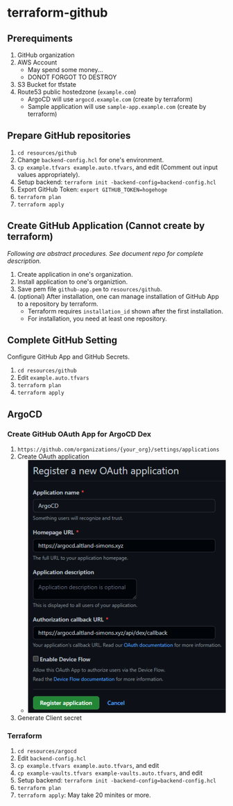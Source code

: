 # terraform-github

## Prerequiments

1. GitHub organization
1. AWS Account
    - May spend some money...
    - DONOT FORGOT TO DESTROY
1. S3 Bucket for tfstate
1. Route53 public hostedzone (`example.com`)
    - ArgoCD will use `argocd.example.com` (create by terraform)
    - Sample application will use `sample-app.example.com` (create by terraform)

## Prepare GitHub repositories

1. `cd resources/github`
1. Change `backend-config.hcl` for one's environment.
1. `cp example.tfvars example.auto.tfvars`, and edit (Comment out input values appropriately).
1. Setup backend: `terraform init -backend-config=backend-config.hcl`
1. Export GitHub Token: `export GITHUB_TOKEN=hogehoge`
1. `terraform plan`
1. `terraform apply`

## Create GitHub Application (Cannot create by terraform)

*Following are abstract procedures. See document repo for complete description.*

1. Create application in one's organization.
1. Install application to one's organiztion.
1. Save pem file `github-app.pem` to `resources/github`.
1. (optional) After installation, one can manage installation of GitHub App to a repository by terraform.
    - Terraform requires `installation_id` shown after the first installation.
    - For installation, you need at least one repository.

## Complete GitHub Setting

Configure GitHub App and GitHub Secrets.

1. `cd resources/github`
1. Edit `example.auto.tfvars`
1. `terraform plan`
1. `terraform apply`

## ArgoCD

### Create GitHub OAuth App for ArgoCD Dex

1. `https://github.com/organizations/{your_org}/settings/applications`
1. Create OAuth application
    - ![image](./figs/argocd-sso.png)
1. Generate Client secret

### Terraform

1. `cd resources/argocd`
1. Edit `backend-config.hcl`
1. `cp example.tfvars example.auto.tfvars`, and edit
1. `cp example-vaults.tfvars example-vaults.auto.tfvars`, and edit
1. Setup backend: `terraform init -backend-config=backend-config.hcl`
1. `terraform plan`
1. `terraform apply`: May take 20 minites or more.
